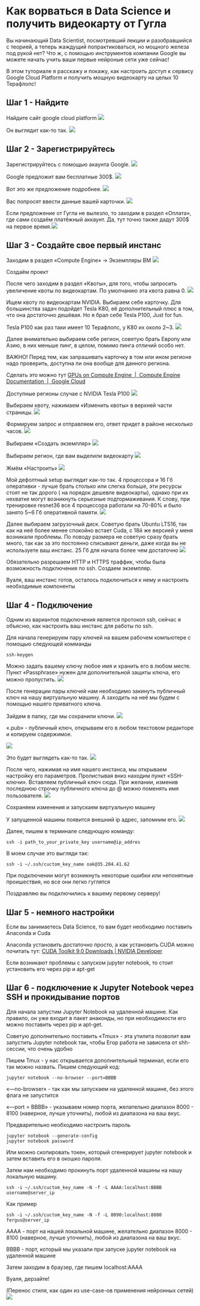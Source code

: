 # Как ворваться в Data Science и получить видеокарту от Гугла

Вы начинающий Data Scientist, посмотревший лекции и разобравшийся с теорией, а теперь жаждущий попрактиковаться, но мощного железа под рукой нет?
Что ж, с помощью инструментов компании Google вы можете начать учить ваши первые нейроные сети уже сейчас!

В этом туториале  я расскажу и покажу, как настроить доступ к сервису Google Cloud Platform и получить мощную видеокарту на целых 10 Терафлопс!


## Шаг 1 - Найдите
Найдите сайт google cloud platform
![](tutu/%D0%A1%D0%BD%D0%B8%D0%BC%D0%BE%D0%BA%20%D1%8D%D0%BA%D1%80%D0%B0%D0%BD%D0%B0%202018-11-01%20%D0%B2%2014.15.13.png)


Он выглядит как-то так.
![](tutu/%D0%A1%D0%BD%D0%B8%D0%BC%D0%BE%D0%BA%20%D1%8D%D0%BA%D1%80%D0%B0%D0%BD%D0%B0%202018-11-01%20%D0%B2%2014.15.57.png)

## Шаг 2 - Зарегистрируйтесь
Зарегистрируйтесь с помощью акаунта Google.
![](tutu/%D0%A1%D0%BD%D0%B8%D0%BC%D0%BE%D0%BA%20%D1%8D%D0%BA%D1%80%D0%B0%D0%BD%D0%B0%202018-11-01%20%D0%B2%2014.17.00.png)


Google предложит вам бесплатные 300$.
![](tutu/%D0%A1%D0%BD%D0%B8%D0%BC%D0%BE%D0%BA%20%D1%8D%D0%BA%D1%80%D0%B0%D0%BD%D0%B0%202018-11-01%20%D0%B2%2014.18.44.png)

Вот это же предложение подробнее.
![](tutu/%D0%A1%D0%BD%D0%B8%D0%BC%D0%BE%D0%BA%20%D1%8D%D0%BA%D1%80%D0%B0%D0%BD%D0%B0%202018-11-01%20%D0%B2%2014.21.20.png)

Вас попросят ввести данные вашей карточки.
![](tutu/%D0%A1%D0%BD%D0%B8%D0%BC%D0%BE%D0%BA%20%D1%8D%D0%BA%D1%80%D0%B0%D0%BD%D0%B0%202018-11-01%20%D0%B2%2014.22.34.png)





Если предложение от Гугла не вылезло, то заходим в раздел «Оплата», где сами создаём платёжный аккаунт. Да, тут точно также дадут 300$ на первое время.![](tutu/%D0%A1%D0%BD%D0%B8%D0%BC%D0%BE%D0%BA%20%D1%8D%D0%BA%D1%80%D0%B0%D0%BD%D0%B0%202018-11-01%20%D0%B2%2014.23.38.png)



## Шаг 3 - Создайте свое первый инстанс
Заходим в раздел «Compute Engine» -> Экземпляры ВМ
![](tutu/%D0%A1%D0%BD%D0%B8%D0%BC%D0%BE%D0%BA%20%D1%8D%D0%BA%D1%80%D0%B0%D0%BD%D0%B0%202018-11-01%20%D0%B2%2014.26.13.png)


Создаём проект

После чего заходим в раздел «Квоты», для того, чтобы запросить увеличение квоты по видеокартам. По умолчанию эта квота равна 0.
![](tutu/%D0%A1%D0%BD%D0%B8%D0%BC%D0%BE%D0%BA%20%D1%8D%D0%BA%D1%80%D0%B0%D0%BD%D0%B0%202018-11-01%20%D0%B2%2014.56.17.png)



Ищем квоту по видеокартам NVIDIA. Выбираем себе карточку. Для большинства задач подойдет Tesla K80, её дополнительный плюс в том, что она достаточно дешёвая.
Но я брал себе Tesla P100, Just for fun.

Tesla P100 как раз таки имеет 10 Терафлопс, у K80 их около 2~3.
![](tutu/%D0%A1%D0%BD%D0%B8%D0%BC%D0%BE%D0%BA%20%D1%8D%D0%BA%D1%80%D0%B0%D0%BD%D0%B0%202018-11-01%20%D0%B2%2015.03.10.png)


Далее внимательно выбираем себе регион, советую брать Европу или Азию, в них меньше пинг, в целом, помимо пинга  отличий особо нет.

ВАЖНО! Перед тем, как запрашивать карточку в том или ином регионе надо проверить, доступна ли она вообще для данного региона. 

Сделать это можно тут
[GPUs on Compute Engine  |  Compute Engine Documentation       |  Google Cloud](https://cloud.google.com/compute/docs/gpus/)

Доступные регионы случае с NVIDIA Tesla P100 
![](tutu/%D0%A1%D0%BD%D0%B8%D0%BC%D0%BE%D0%BA%20%D1%8D%D0%BA%D1%80%D0%B0%D0%BD%D0%B0%202018-11-01%20%D0%B2%2022.22.11.png)

Выбираем квоту, нажимаем «Изменить квоты» в верхней части страницы.
![](tutu/%D0%A1%D0%BD%D0%B8%D0%BC%D0%BE%D0%BA%20%D1%8D%D0%BA%D1%80%D0%B0%D0%BD%D0%B0%202018-11-01%20%D0%B2%2015.07.05.png)

Формируем запрос и отправляем его, ответ придет в районе несколько часов.
![](tutu/%D0%A1%D0%BD%D0%B8%D0%BC%D0%BE%D0%BA%20%D1%8D%D0%BA%D1%80%D0%B0%D0%BD%D0%B0%202018-11-01%20%D0%B2%2015.09.33.png)

Выбираем «Создать экземпляр»
![](tutu/%D0%A1%D0%BD%D0%B8%D0%BC%D0%BE%D0%BA%20%D1%8D%D0%BA%D1%80%D0%B0%D0%BD%D0%B0%202018-11-01%20%D0%B2%2015.05.05.png)

Выбираем регион, где вам выделили видеокарту
![](tutu/%D0%A1%D0%BD%D0%B8%D0%BC%D0%BE%D0%BA%20%D1%8D%D0%BA%D1%80%D0%B0%D0%BD%D0%B0%202018-11-01%20%D0%B2%2015.05.38.png)


Жмём «Настроить»
![](tutu/%D0%A1%D0%BD%D0%B8%D0%BC%D0%BE%D0%BA%20%D1%8D%D0%BA%D1%80%D0%B0%D0%BD%D0%B0%202018-11-01%20%D0%B2%2015.12.25.png)


Мой дефолтный setup выглядит как-то так. 4 процессора и 16 Гб оперативки - лучше брать столько или слегка больше, эти ресурсы стоят не так дорого ( на порядок дешевле видеокарты), однако при их нехватке могут возникнуть серьезные подтормаживания. К слову, при тренировке resnet36 все 4 процессора работали на 70-80% и было занято 5~6 Гб оперативной памяти.
![](tutu/%D0%A1%D0%BD%D0%B8%D0%BC%D0%BE%D0%BA%20%D1%8D%D0%BA%D1%80%D0%B0%D0%BD%D0%B0%202018-11-01%20%D0%B2%2015.13.28.png)



Далее выбираем загрузочный диск. Советую брать Ubuntu LTS16, так как на неё более менее спокойно встает Cuda, с 18й же версией у меня возникали проблемы.
По поводу размера не советую сразу брать много, так как за это постоянно списывают деньги, даже когда вы не используете ваш инстанс.
25 Гб для начала более чем достаточно 
![](tutu/%D0%A1%D0%BD%D0%B8%D0%BC%D0%BE%D0%BA%20%D1%8D%D0%BA%D1%80%D0%B0%D0%BD%D0%B0%202018-11-01%20%D0%B2%2015.18.26.png)


Обязательно разрешаем HTTP и HTTPS траффик, чтобы была возможность подключения по ssh.  Создаем экземпляр.

Вуаля, ваш инстанс готов, осталось подключиться к нему и настроить необходимые компоненты


## Шаг 4 - Подключение
Одним из вариантов подключения является протокол ssh, сейчас я объясню, как настроить ваш инстанс для работы по ssh.

Для начала генерируем пару ключей на вашем рабочем компьютере с помощью следующей комманды
``` 
ssh-keygen
```

Можно задать вашему ключу любое имя и хранить его в любом месте. Пункт «Passphrase» нужен для дополнительной защиты ключа, его можно пропустить.
![](tutu/%D0%A1%D0%BD%D0%B8%D0%BC%D0%BE%D0%BA%20%D1%8D%D0%BA%D1%80%D0%B0%D0%BD%D0%B0%202018-11-01%20%D0%B2%2018.12.27.png)

После генерации пары ключей нам необходимо закинуть публичный ключ на нашу виртуальную машину. А заходить на неё мы будем с помощью нашего приватного ключа.

Зайдем в папку, где мы сохранили ключи.
![](tutu/%D0%A1%D0%BD%D0%B8%D0%BC%D0%BE%D0%BA%20%D1%8D%D0%BA%D1%80%D0%B0%D0%BD%D0%B0%202018-11-01%20%D0%B2%2018.14.33.png)


«.pub» - публичный ключ, открываем его в любом текстовом редакторе и копируем содержимое.

![](tutu/%D0%A1%D0%BD%D0%B8%D0%BC%D0%BE%D0%BA%20%D1%8D%D0%BA%D1%80%D0%B0%D0%BD%D0%B0%202018-11-01%20%D0%B2%2018.15.57.png)

Это будет выглядеть как-то так.
![](tutu/%D0%A1%D0%BD%D0%B8%D0%BC%D0%BE%D0%BA%20%D1%8D%D0%BA%D1%80%D0%B0%D0%BD%D0%B0%202018-11-01%20%D0%B2%2018.17.19.png)


После чего, нажимая на имя нашего инстанса, мы открываем настройку его параметров.
Пролистывая вниз находим пункт «SSH-ключи». 
Вставляем публичный ключ сюда. При желании, изменив последнюю строчку публичного ключа до @ можно поменять имя пользователя.
![](tutu/%D0%A1%D0%BD%D0%B8%D0%BC%D0%BE%D0%BA%20%D1%8D%D0%BA%D1%80%D0%B0%D0%BD%D0%B0%202018-11-01%20%D0%B2%2018.19.35.png)

Сохраняем изменения и запускаем виртуальную машину

У запущенной машины появится внешний ip адрес, запомним его.
![](tutu/%D0%A1%D0%BD%D0%B8%D0%BC%D0%BE%D0%BA%20%D1%8D%D0%BA%D1%80%D0%B0%D0%BD%D0%B0%202018-11-01%20%D0%B2%2018.22.22.png)


Далее, пишем в терминале следующую команду:
``` 
ssh -i path_to_your_private_key username@ip_addres
```

В моем случае это выгляди так:
``` 
ssh -i ~/.ssh/cuctom_key_name oak@35.204.41.62
```

При подключении могут возникнуть некоторые ошибки или непонятные проишествия, но все они легко гуглятся

Поздравляю вы подключились к вашему первому серверу!


## Шаг 5 - немного настройки

Если вы занимаетесь Data Science, то вам будет необходимо поставить Anaconda и Cuda

Anaconda установить достаточно просто, а как установить CUDA можно почитать тут: 
[CUDA Toolkit 9.0 Downloads | NVIDIA Developer](https://developer.nvidia.com/cuda-90-download-archive?target_os=Linux&target_arch=x86_64&target_distro=Ubuntu&target_version=1604&target_type=debnetwork)

Если возникают проблемы с запуском jupyter notebook, то стоит установить его через pip и apt-get


## Шаг 6 - подключение к Jupyter  Notebook  через SSH и прокидывание портов

Для начала запустим Jupyter Notebook на удаленной машине. Как правило, он уже входит в пакет анаконды, но при необходимости его можно поставить через pip и apt-get.

Советую дополнительно поставить «Tmux» - эта утилита позволит вам запустить Jupyter notebook так, чтобы Егор работа не зависела от shh-сессии, что очень удобно


Пишем  Tmux -  у нас открывается дополнительный терминал, если его так можно назвать.
Пишем следующий код:
``` 
jupyter notebook --no-browser --port=BBBB
```

«—no-browser» - так как мы запускаем на удаленной машине, без этого флага не запустится

«—port = BBBB» - указываем номер порта, желательно диапазон 8000 - 8100 (наверное, лучше уточнить), любой из диапазона на ваш вкус.


Предварительно необходимо настроить пароль
``` 
jupyter notebook --generate-config
jupyter notebook password
```

Или можно скопировать токен, который сгенерирует jupyter notebook и затем вставить его в окошко пароля.


Затем нам необходимо прокинуть порт удаленной машины на нашу локальную машину.

``` 
ssh -i ~/.ssh/cuctom_key_name -N -f -L AAAA:localhost:BBBB username@server_ip
```
Как пример
``` 
ssh -i ~/.ssh/cuctom_key_name -N -f -L 8090:localhost:8080 fergus@server_ip
```

AAAA - порт на нашей локальной машине, желательно диапазон 8000 - 8100 (наверное, лучше уточнить), любой из диапазона на ваш вкус.

BBBB - порт, который мы указали при запуске jupyter notebook на удаленной машине

Затем заходим в браузер, где пишем localhost:AAAA

Вуаля, дерзайте!

(Перенос стиля, как один из use-case-ов применения нейронных сетей)
![](tutu/starry_johannesburg.jpg)